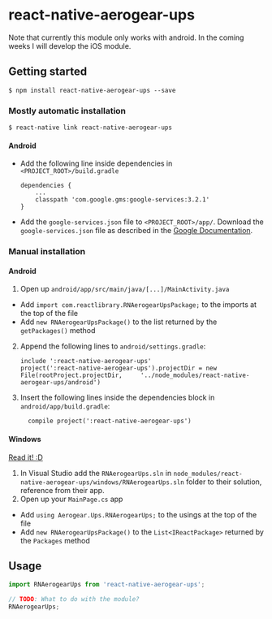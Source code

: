 
# react-native-aerogear-ups
Note that currently this module only works with android. In the coming weeks I will develop the iOS module.

## Getting started

`$ npm install react-native-aerogear-ups --save`

### Mostly automatic installation

`$ react-native link react-native-aerogear-ups`

#### Android
- Add the following line inside dependencies in `<PROJECT_ROOT>/build.gradle`
	```
	dependencies {
		...
		classpath 'com.google.gms:google-services:3.2.1'
	}
	```
- Add the `google-services.json` file to `<PROJECT_ROOT>/app/`. Download the `google-services.json` file as described in the [Google Documentation](https://support.google.com/firebase/answer/7015592?hl=en).


### Manual installation


<!-- #### iOS

1. In XCode, in the project navigator, right click `Libraries` ➜ `Add Files to [your project's name]`
2. Go to `node_modules` ➜ `react-native-aerogear-ups` and add `RNAerogearUps.xcodeproj`
3. In XCode, in the project navigator, select your project. Add `libRNAerogearUps.a` to your project's `Build Phases` ➜ `Link Binary With Libraries`
4. Run your project (`Cmd+R`)< -->

#### Android

1. Open up `android/app/src/main/java/[...]/MainActivity.java`
  - Add `import com.reactlibrary.RNAerogearUpsPackage;` to the imports at the top of the file
  - Add `new RNAerogearUpsPackage()` to the list returned by the `getPackages()` method
2. Append the following lines to `android/settings.gradle`:
  	```
  	include ':react-native-aerogear-ups'
  	project(':react-native-aerogear-ups').projectDir = new File(rootProject.projectDir, 	'../node_modules/react-native-aerogear-ups/android')
  	```
3. Insert the following lines inside the dependencies block in `android/app/build.gradle`:
  	```
      compile project(':react-native-aerogear-ups')
  	```

#### Windows
[Read it! :D](https://github.com/ReactWindows/react-native)

1. In Visual Studio add the `RNAerogearUps.sln` in `node_modules/react-native-aerogear-ups/windows/RNAerogearUps.sln` folder to their solution, reference from their app.
2. Open up your `MainPage.cs` app
  - Add `using Aerogear.Ups.RNAerogearUps;` to the usings at the top of the file
  - Add `new RNAerogearUpsPackage()` to the `List<IReactPackage>` returned by the `Packages` method


## Usage
```javascript
import RNAerogearUps from 'react-native-aerogear-ups';

// TODO: What to do with the module?
RNAerogearUps;
```
  